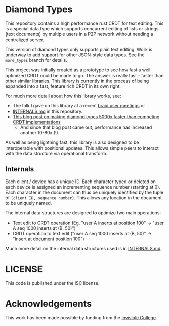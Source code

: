 # Diamond Types

This repository contains a high performance rust CRDT for text editing. This is a
special data type which supports concurrent editing of lists or strings
(text documents) by multiple users in a P2P network without needing a
centralized server.

This version of diamond types only supports plain text editing. Work is underway to add support for other JSON-style data types. See the `more_types` branch for details.

This project was initially created as a prototype to see how fast a well optimized CRDT could be made to go. The answer is really fast - faster than other similar libraries. This library is currently in the process of being expanded into a fast, feature rich CRDT in its own right.

For much more detail about how this library works, see:

- The talk I gave on this library at a recent [braid user meetings](https://braid.org/meeting-14) or
- [INTERNALS.md](INTERNALS.md) in this repository.
- [This blog post on making diamond types 5000x faster than competing CRDT implementations](https://josephg.com/blog/crdts-go-brrr/)
  - And since that blog post came out, performance has increased another 10-80x (!). 

As well as being lightning fast, this library is also designed to be interoperable with positional updates. This allows simple peers to interact with the data structure via operational transform.


## Internals

Each client / device has a unique ID. Each character typed or deleted on
each device is assigned an incrementing sequence number (starting at 0).
Each character in the document can thus be uniquely identified by the
tuple of `(client ID, sequence number)`. This allows any location in the
document to be uniquely named.

The internal data structures are designed to optimize two main operations:

- Text edit to CRDT operation (Eg, "user A inserts at position 100" -> "user A
  seq 1000 inserts at (B, 50)")
- CRDT operation to text edit ("user A
  seq 1000 inserts at (B, 50)" -> "insert at document position 100")

Much more detail on the internal data structures used is in [INTERNALS.md](INTERNALS.md).


# LICENSE

This code is published under the ISC license.


# Acknowledgements

This work has been made possible by funding from the [Invisible College](https://invisible.college/).